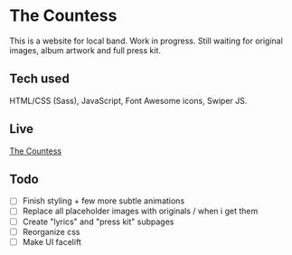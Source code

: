 # The Countess

This is a website for local band. Work in progress.
Still waiting for original images, album artwork and full press kit.

## Tech used

HTML/CSS (Sass), JavaScript, Font Awesome icons, Swiper JS.

## Live

[The Countess](https://countess.netlify.app)

## Todo

- [ ] Finish styling + few more subtle animations
- [ ] Replace all placeholder images with originals / when i get them
- [ ] Create "lyrics" and "press kit" subpages
- [ ] Reorganize css
- [ ] Make UI facelift
